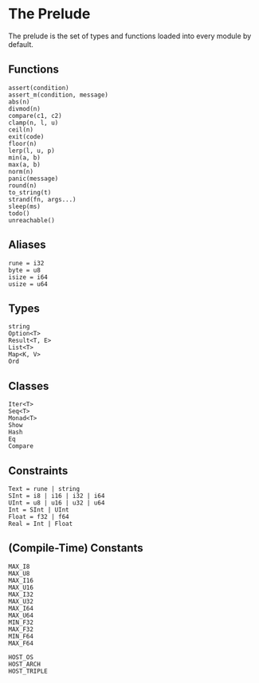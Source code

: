 # The Prelude
The prelude is the set of types and functions loaded into every module by default.

## Functions
```
assert(condition)
assert_m(condition, message)
abs(n)
divmod(n)
compare(c1, c2)
clamp(n, l, u)
ceil(n)
exit(code)
floor(n)
lerp(l, u, p)
min(a, b)
max(a, b)
norm(n)
panic(message)
round(n)
to_string(t)
strand(fn, args...)
sleep(ms)
todo()
unreachable()
```
## Aliases
```
rune = i32
byte = u8
isize = i64
usize = u64
```
## Types
```
string
Option<T>
Result<T, E>
List<T>
Map<K, V>
Ord
```
## Classes
```
Iter<T>
Seq<T>
Monad<T>
Show
Hash
Eq
Compare
```
## Constraints
```
Text = rune | string
SInt = i8 | i16 | i32 | i64
UInt = u8 | u16 | u32 | u64
Int = SInt | UInt
Float = f32 | f64
Real = Int | Float
```
## (Compile-Time) Constants
```
MAX_I8
MAX_U8
MAX_I16
MAX_U16
MAX_I32
MAX_U32
MAX_I64
MAX_U64
MIN_F32
MAX_F32
MIN_F64
MAX_F64

HOST_OS
HOST_ARCH
HOST_TRIPLE
```
